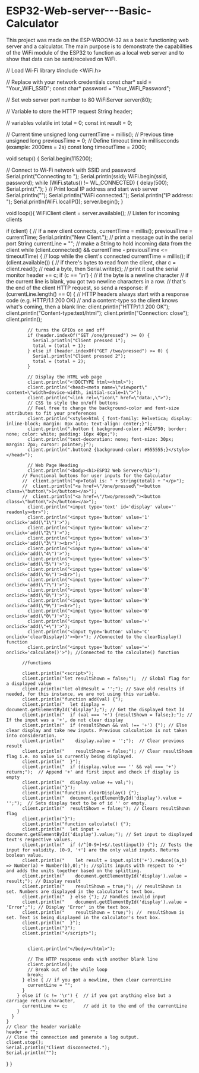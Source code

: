 # ESP32-Web-server---Basic-Calculator
This project was made on the ESP-WROOM-32 as a basic functioning web server and a calculator. The main purpose is to demonstrate the capabilities of the WiFi module of the ESP32 to function as a local web server and to show that data can be sent/received on WiFi.

// Load Wi-Fi library
#include <WiFi.h>

// Replace with your network credentials
const char* ssid = "Your_WiFi_SSID";
const char* password = "Your_WiFi_Password";

// Set web server port number to 80
WiFiServer server(80);

// Variable to store the HTTP request
String header;

// variables
volatile int total = 0;
const int result = 0;

// Current time
unsigned long currentTime = millis();
// Previous time
unsigned long previousTime = 0; 
// Define timeout time in milliseconds (example: 2000ms = 2s)
const long timeoutTime = 2000;

void setup() {
  Serial.begin(115200);

  // Connect to Wi-Fi network with SSID and password
  Serial.print("Connecting to ");
  Serial.println(ssid);
  WiFi.begin(ssid, password);
  while (WiFi.status() != WL_CONNECTED) {
    delay(500);
    Serial.print(".");
  }
  // Print local IP address and start web server
  Serial.println("");
  Serial.println("WiFi connected.");
  Serial.println("IP address: ");
  Serial.println(WiFi.localIP());
  server.begin();
}

void loop(){
  WiFiClient client = server.available();   // Listen for incoming clients

  if (client) {                             // If a new client connects,
    currentTime = millis();
    previousTime = currentTime;
    Serial.println("New Client.");          // print a message out in the serial port
    String currentLine = "";                // make a String to hold incoming data from the client
    while (client.connected() && currentTime - previousTime <= timeoutTime) {  // loop while the client's connected
      currentTime = millis();
      if (client.available()) {             // if there's bytes to read from the client,
        char c = client.read();             // read a byte, then
        Serial.write(c);                    // print it out the serial monitor
        header += c;
        if (c == '\n') {                    // if the byte is a newline character
          // if the current line is blank, you got two newline characters in a row.
          // that's the end of the client HTTP request, so send a response:
          if (currentLine.length() == 0) {
            // HTTP headers always start with a response code (e.g. HTTP/1.1 200 OK)
            // and a content-type so the client knows what's coming, then a blank line:
            client.println("HTTP/1.1 200 OK");
            client.println("Content-type:text/html");
            client.println("Connection: close");
            client.println();
            
            // turns the GPIOs on and off
            if (header.indexOf("GET /one/pressed") >= 0) {
              Serial.println("Client pressed 1");
              total = (total + 1);
            } else if (header.indexOf("GET /two/pressed") >= 0) {
              Serial.println("Client pressed 2");
              total = (total + 2);
            }
            
            // Display the HTML web page
            client.println("<!DOCTYPE html><html>");
            client.println("<head><meta name=\"viewport\" content=\"width=device-width, initial-scale=1\">");
            client.println("<link rel=\"icon\" href=\"data:,\">");
            // CSS to style the on/off buttons 
            // Feel free to change the background-color and font-size attributes to fit your preferences
            client.println("<style>html { font-family: Helvetica; display: inline-block; margin: 0px auto; text-align: center;}");
            client.println(".button { background-color: #4CAF50; border: none; color: white; padding: 16px 40px;");
            client.println("text-decoration: none; font-size: 30px; margin: 2px; cursor: pointer;}");
            client.println(".button2 {background-color: #555555;}</style></head>");
            
            // Web Page Heading
            client.println("<body><h1>ESP32 Web Server</h1>");
          // Functional buttons for user inputs for the Calculator
          //  client.println("<p>Total is: " + String(total) + "</p>");      
          //  client.println("<a href=\"/one/pressed\"><button class=\"button\">1</button></a>");
          //  client.println("<a href=\"/two/pressed\"><button class=\"button\">2</button></a>");
            client.println("<input type='text' id='display' value='' readonly><br>");
            client.println("<input type='button' value='1' onclick='add(\"1\")'>");
            client.println("<input type='button' value='2' onclick='add(\"2\")'>");
            client.println("<input type='button' value='3' onclick='add(\"3\")'><br>");
            client.println("<input type='button' value='4' onclick='add(\"4\")'>");
            client.println("<input type='button' value='5' onclick='add(\"5\")'>");
            client.println("<input type='button' value='6' onclick='add(\"6\")'><br>");
            client.println("<input type='button' value='7' onclick='add(\"7\")'>");
            client.println("<input type='button' value='8' onclick='add(\"8\")'>");
            client.println("<input type='button' value='9' onclick='add(\"9\")'><br>");
            client.println("<input type='button' value='0' onclick='add(\"0\")'>");
            client.println("<input type='button' value='+' onclick='add(\"+\")'>");
            client.println("<input type='button' value='C' onclick='clearDisplay()'><br>"); //Connected to the clearDisplay() function
            client.println("<input type='button' value='=' onclick='calculate()'>"); //Connected to the calculate() function
          
          //functions

          client.println("<script>");
          client.println("let resultShown = false;");  // Global flag for a displayed value
          client.println("let oldResult = '';"); // Save old results if needed, for this instance, we are not using this variable.          
          client.println("function add(val) {");
          client.println("  let display = document.getElementById('display');"); // Get the displayed text Id
          client.println("  if (val === '+') {resultShown = false;};"); // If the input was a '+', do not clear display
          client.println("  if (resultShown && val !== '+') {"); // Else clear display and take new inputs. Previous calculation is not taken into consideration.
          client.println("    display.value = '';");  // Clear previous result
          client.println("    resultShown = false;"); // Clear resultShown flag i.e. no value is currently being displayed.
          client.println("  }");
          client.println("  if (display.value === '' && val === '+') return;");  // Append '+' and first input and check if display is empty
          client.println("  display.value += val;");                     
          client.println("}");
          client.println("function clearDisplay() {");
          client.println("  document.getElementById('display').value = '';");  // Sets display text to be of id '' or empty.
          client.println("  resultShown = false;"); // Clears resultShown flag
          client.println("}");
          client.println("function calculate() {");
          client.println("  let input = document.getElementById('display').value;"); // Set input to displayed text's respective values.
          client.println("  if (/^[0-9+]+$/.test(input)) {"); // Tests the input for validity. [0-9, '+'] are the only valid inputs. Returns boolean value.
          client.println("    let result = input.split('+').reduce((a,b) => Number(a) + Number(b),0);"); //splits inputs with respect to '+' and adds the units together based on the splitting.
          client.println("    document.getElementById('display').value = result;"); // Display result
          client.println("    resultShown = true;"); // resultShown is set. Numbers are displayed in the calculator's text box.
          client.println("  } else {"); // Handles invalid input
          client.println("    document.getElementById('display').value = 'Error';"); // Display 'Error' in the text box.
          client.println("    resultShown = true;"); //  resultShown is set. Text is being displayed in the calculator's text box.
          client.println("  }");
          client.println("}");
          client.println("</script>");


            client.println("</body></html>");
            
            // The HTTP response ends with another blank line
            client.println();
            // Break out of the while loop
            break;
          } else { // if you got a newline, then clear currentLine
            currentLine = "";
          }
        } else if (c != '\r') {  // if you got anything else but a carriage return character,
          currentLine += c;      // add it to the end of the currentLine
        }
      }
    }
    // Clear the header variable
    header = "";
    // Close the connection and generate a log output.
    client.stop();
    Serial.println("Client disconnected.");
    Serial.println("");
  }
}
